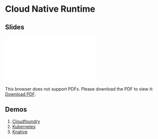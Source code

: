 # Cloud Native Runtime

## Slides

<object data="slides.pdf" type="application/pdf" width="700px" height="700px">
    <embed src="slides.pdf">
        <p>This browser does not support PDFs. Please download the PDF to view it: <a href="slides.pdf">Download PDF</a>.</p>
    </embed>
</object>

## Demos

1. [Cloudfoundry](demo/01-cf/README)
1. [Kubernetes](demo/02-k8s/README)
1. [Knative](demo/03-knative/README)
